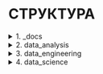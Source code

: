 # СТРУКТУРА

<details>
<summary>1. _docs</summary>
<ul>
    <li>readme.md</li>
</ul>
</details>

<details>
<summary>2. data_analysis</summary>
<ul>
    <li>2.1. data_analysis</li>
    <li>2.2. data_cleaning</li>
    <li>2.3. data_collection</li>
    <li>2.4. data_validation</li>
    <li>2.5. data_verification</li>
    <li>2.6. data_visualisation</li>
</ul>
</details>

<details>
<summary>3. data_engineering</summary>
<ul>
    <li>3.1. data_flow_orchestration</li>
    <li>3.2. data_ingestion</li>
    <li>3.3. data_pipeline</li>
    <li>3.4. data_serving</li>
    <li>3.5. data_transformation</li>
</ul>
</details>

<details>
<summary>4. data_science</summary>
<ul>
    <li>4.1. computer_vision</li>
    <li>4.2. machine_learning</li>
    <li>4.3. natural_language_processing</li>
    <li>4.4. neural_network</li>
</ul>
</details>